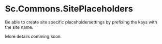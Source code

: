 # Sc.Commons.SitePlaceholders
 Be able to create site specific placeholdersettings by prefixing the keys with the site name.

More details comming soon.
